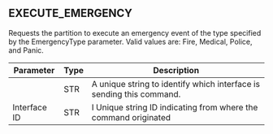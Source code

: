 ## EXECUTE\_EMERGENCY

Requests the partition to execute an emergency event of the type specified by the EmergencyType parameter. Valid values are: Fire, Medical, Police, and Panic.


| Parameter    | Type | Description                                                          |
| ------------ | ---- | -------------------------------------------------------------------- |
|              | STR  | A unique string to identify which interface is sending this command. |
| Interface ID | STR  | I Unique string ID indicating from where the command originated      |







